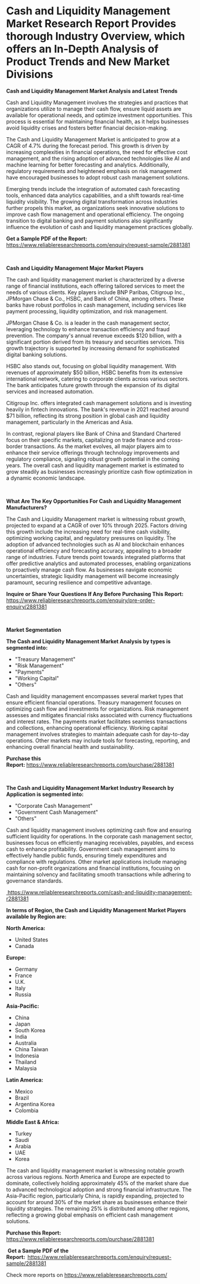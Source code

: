 <p><h1>Cash and Liquidity Management Market Research Report Provides thorough Industry Overview, which offers an In-Depth Analysis of Product Trends and New Market Divisions</h1></p><p><strong>Cash and Liquidity Management Market Analysis and Latest Trends</strong></p>
<p><p>Cash and Liquidity Management involves the strategies and practices that organizations utilize to manage their cash flow, ensure liquid assets are available for operational needs, and optimize investment opportunities. This process is essential for maintaining financial health, as it helps businesses avoid liquidity crises and fosters better financial decision-making.</p><p>The Cash and Liquidity Management Market is anticipated to grow at a CAGR of 4.7% during the forecast period. This growth is driven by increasing complexities in financial operations, the need for effective cost management, and the rising adoption of advanced technologies like AI and machine learning for better forecasting and analytics. Additionally, regulatory requirements and heightened emphasis on risk management have encouraged businesses to adopt robust cash management solutions.</p><p>Emerging trends include the integration of automated cash forecasting tools, enhanced data analytics capabilities, and a shift towards real-time liquidity visibility. The growing digital transformation across industries further propels this market, as organizations seek innovative solutions to improve cash flow management and operational efficiency. The ongoing transition to digital banking and payment solutions also significantly influence the evolution of cash and liquidity management practices globally.</p></p>
<p><strong>Get a Sample PDF of the Report:&nbsp;</strong> <a href="https://www.reliableresearchreports.com/enquiry/request-sample/2881381?utm_campaign=2734&utm_medium=2&utm_source=Github&utm_content=ia&utm_term=12032025&utm_id=cash-and-liquidity-management">https://www.reliableresearchreports.com/enquiry/request-sample/2881381</a></p>
<p>&nbsp;</p>
<p><strong>Cash and Liquidity Management Major Market Players</strong></p>
<p><p>The cash and liquidity management market is characterized by a diverse range of financial institutions, each offering tailored services to meet the needs of various clients. Key players include BNP Paribas, Citigroup Inc., JPMorgan Chase & Co., HSBC, and Bank of China, among others. These banks have robust portfolios in cash management, including services like payment processing, liquidity optimization, and risk management.</p><p>JPMorgan Chase & Co. is a leader in the cash management sector, leveraging technology to enhance transaction efficiency and fraud prevention. The company's annual revenue exceeds $120 billion, with a significant portion derived from its treasury and securities services. This growth trajectory is supported by increasing demand for sophisticated digital banking solutions.</p><p>HSBC also stands out, focusing on global liquidity management. With revenues of approximately $50 billion, HSBC benefits from its extensive international network, catering to corporate clients across various sectors. The bank anticipates future growth through the expansion of its digital services and increased automation.</p><p>Citigroup Inc. offers integrated cash management solutions and is investing heavily in fintech innovations. The bank's revenue in 2021 reached around $71 billion, reflecting its strong position in global cash and liquidity management, particularly in the Americas and Asia.</p><p>In contrast, regional players like Bank of China and Standard Chartered focus on their specific markets, capitalizing on trade finance and cross-border transactions. As the market evolves, all major players aim to enhance their service offerings through technology improvements and regulatory compliance, signaling robust growth potential in the coming years. The overall cash and liquidity management market is estimated to grow steadily as businesses increasingly prioritize cash flow optimization in a dynamic economic landscape.</p></p>
<p>&nbsp;</p>
<p><strong>What Are The Key Opportunities For Cash and Liquidity Management Manufacturers?</strong></p>
<p><p>The Cash and Liquidity Management market is witnessing robust growth, projected to expand at a CAGR of over 10% through 2025. Factors driving this growth include the increasing need for real-time cash visibility, optimizing working capital, and regulatory pressures on liquidity. The adoption of advanced technologies such as AI and blockchain enhances operational efficiency and forecasting accuracy, appealing to a broader range of industries. Future trends point towards integrated platforms that offer predictive analytics and automated processes, enabling organizations to proactively manage cash flow. As businesses navigate economic uncertainties, strategic liquidity management will become increasingly paramount, securing resilience and competitive advantage.</p></p>
<p><strong>Inquire or Share Your Questions If Any Before Purchasing This Report:</strong> <a href="https://www.reliableresearchreports.com/enquiry/pre-order-enquiry/2881381?utm_campaign=2734&utm_medium=2&utm_source=Github&utm_content=ia&utm_term=12032025&utm_id=cash-and-liquidity-management">https://www.reliableresearchreports.com/enquiry/pre-order-enquiry/2881381</a></p>
<p>&nbsp;</p>
<p><strong>Market Segmentation</strong></p>
<p><strong>The Cash and Liquidity Management Market Analysis by types is segmented into:</strong></p>
<p><ul><li>"Treasury Management"</li><li>"Risk Management"</li><li>"Payments"</li><li>"Working Capital"</li><li>"Others"</li></ul></p>
<p><p>Cash and liquidity management encompasses several market types that ensure efficient financial operations. Treasury management focuses on optimizing cash flow and investments for organizations. Risk management assesses and mitigates financial risks associated with currency fluctuations and interest rates. The payments market facilitates seamless transactions and collections, enhancing operational efficiency. Working capital management involves strategies to maintain adequate cash for day-to-day operations. Other markets may include tools for forecasting, reporting, and enhancing overall financial health and sustainability.</p></p>
<p><strong>Purchase this Report:&nbsp;</strong><a href="https://www.reliableresearchreports.com/purchase/2881381?utm_campaign=2734&utm_medium=2&utm_source=Github&utm_content=ia&utm_term=12032025&utm_id=cash-and-liquidity-management">https://www.reliableresearchreports.com/purchase/2881381</a></p>
<p>&nbsp;</p>
<p><strong>The Cash and Liquidity Management Market Industry Research by Application is segmented into:</strong></p>
<p><ul><li>"Corporate Cash Management"</li><li>"Government Cash Management"</li><li>"Others"</li></ul></p>
<p><p>Cash and liquidity management involves optimizing cash flow and ensuring sufficient liquidity for operations. In the corporate cash management sector, businesses focus on efficiently managing receivables, payables, and excess cash to enhance profitability. Government cash management aims to effectively handle public funds, ensuring timely expenditures and compliance with regulations. Other market applications include managing cash for non-profit organizations and financial institutions, focusing on maintaining solvency and facilitating smooth transactions while adhering to governance standards.</p></p>
<p><a href="https://www.reliableresearchreports.com/cash-and-liquidity-management-r2881381?utm_campaign=2734&utm_medium=2&utm_source=Github&utm_content=ia&utm_term=12032025&utm_id=cash-and-liquidity-management">&nbsp;https://www.reliableresearchreports.com/cash-and-liquidity-management-r2881381</a></p>
<p><strong>In terms of Region, the Cash and Liquidity Management Market Players available by Region are:</strong></p>
<p>
    <p> <strong> North America: </strong>
        <ul>
            <li>United States</li>
            <li>Canada</li>
        </ul>
        </p> 
    <p> <strong> Europe: </strong>
        <ul>
            <li>Germany</li>
            <li>France</li>
            <li>U.K.</li>
            <li>Italy</li>
            <li>Russia</li>
        </ul>
        </p> 
    <p> <strong> Asia-Pacific: </strong>
        <ul>
            <li>China</li>
            <li>Japan</li>
            <li>South Korea</li>
            <li>India</li>
            <li>Australia</li>
            <li>China Taiwan</li>
            <li>Indonesia</li>
            <li>Thailand</li>
            <li>Malaysia</li>
        </ul>
        </p> 
    <p> <strong> Latin America: </strong>
        <ul>
            <li>Mexico</li>
            <li>Brazil</li>
            <li>Argentina Korea</li>
            <li>Colombia</li>
        </ul>
        </p> 
    <p> <strong> Middle East & Africa: </strong>
        <ul>
            <li>Turkey</li>
            <li>Saudi</li>
            <li>Arabia</li>
            <li>UAE</li>
            <li>Korea</li>
        </ul>
    </p>
    </p>
<p><p>The cash and liquidity management market is witnessing notable growth across various regions. North America and Europe are expected to dominate, collectively holding approximately 45% of the market share due to advanced technological adoption and strong financial infrastructure. The Asia-Pacific region, particularly China, is rapidly expanding, projected to account for around 30% of the market share as businesses enhance their liquidity strategies. The remaining 25% is distributed among other regions, reflecting a growing global emphasis on efficient cash management solutions.</p></p>
<p><strong>Purchase this Report: </strong><a href="https://www.reliableresearchreports.com/purchase/2881381?utm_campaign=2734&utm_medium=2&utm_source=Github&utm_content=ia&utm_term=12032025&utm_id=cash-and-liquidity-management">https://www.reliableresearchreports.com/purchase/2881381</a></p>
<p>&nbsp;<strong>Get a Sample PDF of the Report:&nbsp;&nbsp;</strong><a href="https://www.reliableresearchreports.com/enquiry/request-sample/2881381?utm_campaign=2734&utm_medium=2&utm_source=Github&utm_content=ia&utm_term=12032025&utm_id=cash-and-liquidity-management">https://www.reliableresearchreports.com/enquiry/request-sample/2881381</a></p>
<p><strong></strong></p>
<p>Check more reports on <a href="https://www.reliableresearchreports.com/?utm_campaign=2734&utm_medium=2&utm_source=Github&utm_content=ia&utm_term=12032025&utm_id=cash-and-liquidity-management">https://www.reliableresearchreports.com/</a></p>